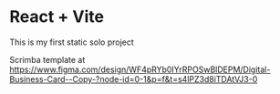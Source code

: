 # React + Vite

This is my first static solo project

Scrimba template at https://www.figma.com/design/WF4pRYb0IYrRPOSwBlDEPM/Digital-Business-Card--Copy-?node-id=0-1&p=f&t=s4lPZ3d8iTDAtVJ3-0
